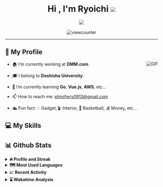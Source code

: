 
<h1 align="center">Hi , I'm Ryoichi <img src="https://media.giphy.com/media/hvRJCLFzcasrR4ia7z/giphy.gif" width="35"></h1>

<p align="center">
  <a href="https://github.com/DenverCoder1/readme-typing-svg"><img src="https://readme-typing-svg.herokuapp.com?lines=Backend+Engineer;Major+in+Information+Engineering;Always%20learning%20new%20things&center=true&width=500&height=50"></a>
</p>

<p align="center"> <img src="https://komarev.com/ghpvc/?username=ryoichinakai&label=Profile%20views&color=0e75b6&style=flat" alt="viewcounter" /> </p>

<hr>

## 🤔 My Profile 

<img align="right" alt="GIF" height="160px" src="https://media.giphy.com/media/du3J3cXyzhj75IOgvA/giphy.gif" />

- 🏠 I’m currently working at **DMM.com**.


- 🎓 I belong to **Doshisha University**. 


- 🌱 I’m currently learning **Go**, **Vue.js**, **AWS**, etc...


- 📫 How to reach me: elmofwry0913@gmail.com


- 🛳 Fun fact: 💡 Gadget,🪴 Interior, 🏀 Basketball, 💰 Money, etc... 

## 💻 My Skills

## 📊 Github Stats

<details> 
  <summary><b>🔥 Profile and Streak</b></summary>
  <br/>
  <p align="center">
    <a href="https://github.com/RyoichiNakai">
      <img src="https://github-readme-stats.vercel.app/api?username=RyoichiNakai&show_icons=true&count_private=true&theme=nord" />
    </a>
    <a href="https://github.com/RyoichiNakai">
      <img src="http://github-readme-streak-stats.herokuapp.com?user=RyoichiNakai&theme=nord&hide_border=true" alt="streak stats"  />
    </a>
  </p>
</details>

<details> 
  <summary><b>🗺  Most Used Languages</b></summary>
  <br/>
  <p align="center">
    <img align="center" src="https://github-readme-stats.vercel.app/api/top-langs/?username=RyoichiNakai&count_praivate=true&theme=nord&langs_count=6&exclude_repo=docker-wordpress-mysql-blog,atcorder&layout=compact" />
    <br/>
    <b>Note:</b> Top languages is only a metric of the languages my public code consists of and doesn't reflect experience or skill level.
  </p>
</details>

<details> 
  <summary><b>📈 Recent Activity</b></summary>

  <p align="center">
    <a href="https://github.com/Candida18"><img alt="Activity Graph" src="https://activity-graph.herokuapp.com/graph?username=ryoichinakai&custom_title=Ryoichi%20Nakai's%20Contribution%20Graph&theme=nord" /></a>
  </p>
</details>

<details>
   <summary><b>⌛️ Wakatime Analysis</b></summary>
   <br/>
   <!--START_SECTION:waka-->
![Profile Views](http://img.shields.io/badge/Profile%20Views-39-blue)

**🐱 My Github Data** 

> 🏆 733 Contributions in the Year 2021
 > 
> 📦 165.1 kB Used in Github's Storage 
 > 
> 🚫 Not Opted to Hire
 > 
> 📜 20 Public Repositories 
 > 
> 🔑 17 Private Repositories  
 > 
**I'm a Night 🦉** 

```text
🌞 Morning    53 commits     ██░░░░░░░░░░░░░░░░░░░░░░░   8.43% 
🌆 Daytime    221 commits    ████████░░░░░░░░░░░░░░░░░   35.14% 
🌃 Evening    220 commits    ████████░░░░░░░░░░░░░░░░░   34.98% 
🌙 Night      135 commits    █████░░░░░░░░░░░░░░░░░░░░   21.46%

```
📅 **I'm Most Productive on Sunday** 

```text
Monday       86 commits     ███░░░░░░░░░░░░░░░░░░░░░░   13.67% 
Tuesday      75 commits     ███░░░░░░░░░░░░░░░░░░░░░░   11.92% 
Wednesday    90 commits     ███░░░░░░░░░░░░░░░░░░░░░░   14.31% 
Thursday     88 commits     ███░░░░░░░░░░░░░░░░░░░░░░   13.99% 
Friday       86 commits     ███░░░░░░░░░░░░░░░░░░░░░░   13.67% 
Saturday     82 commits     ███░░░░░░░░░░░░░░░░░░░░░░   13.04% 
Sunday       122 commits    ████░░░░░░░░░░░░░░░░░░░░░   19.4%

```


📊 **This Week I Spent My Time On** 

```text
⌚︎ Time Zone: Asia/Tokyo

💬 Programming Languages: 
No Activity Tracked This Week

🔥 Editors: 
No Activity Tracked This Week

🐱‍💻 Projects: 
No Activity Tracked This Week

💻 Operating System: 
No Activity Tracked This Week

```

**I Mostly Code in Python** 

```text
Python                   7 repos             █████░░░░░░░░░░░░░░░░░░░░   20.59% 
Dart                     5 repos             ███░░░░░░░░░░░░░░░░░░░░░░   14.71% 
HTML                     5 repos             ███░░░░░░░░░░░░░░░░░░░░░░   14.71% 
Ruby                     5 repos             ███░░░░░░░░░░░░░░░░░░░░░░   14.71% 
Go                       5 repos             ███░░░░░░░░░░░░░░░░░░░░░░   14.71%

```


**Timeline**

![Chart not found](https://raw.githubusercontent.com/RyoichiNakai/RyoichiNakai/main/charts/bar_graph.png) 


 Last Updated on 24/07/2021
<!--END_SECTION:waka-->
</details>

<!-- TODO: Twitter Facebookなどのコンタクト先を記載 -->
